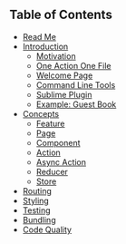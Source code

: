 ## Table of Contents

* [Read Me](/README.md)
* [Introduction](/docs/introduction/README.md)
  * [Motivation](/docs/introduction/Motivation.md)
  * [One Action One File](/docs/introduction/Motivation.md)
  * [Welcome Page](/docs/introduction/Motivation.md)
  * [Command Line Tools](/docs/cli.md)
  * [Sublime Plugin](/docs/introduction/ThreePrinciples.md)
  * [Example: Guest Book](/docs/introduction/Ecosystem.md)
* [Concepts](/docs/concepts/README.md)
  * [Feature](/docs/concepts/Actions.md)
  * [Page](/docs/concepts/Reducers.md)
  * [Component](/docs/concepts/Store.md)
  * [Action](/docs/concepts/DataFlow.md)
  * [Async Action](/docs/concepts/ExampleTodoList.md)
  * [Reducer](/docs/concepts/UsageWithReact.md)
  * [Store](/docs/concepts/UsageWithReact.md)
* [Routing]()
* [Styling]()
* [Testing]()
* [Bundling]()
* [Code Quality]()
